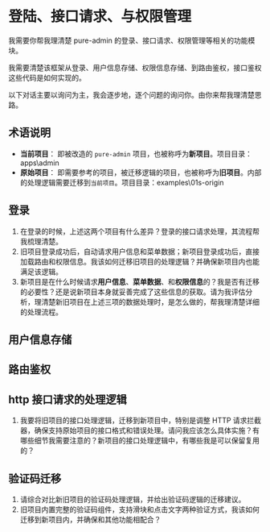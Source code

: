 # 登陆、接口请求、与权限管理

我需要你帮我理清楚 pure-admin 的登录、接口请求、权限管理等相关的功能模块。

我需要清楚该框架从登录、用户信息存储、权限信息存储、到路由鉴权，接口鉴权这些代码是如何实现的。

以下对话主要以询问为主，我会逐步地，逐个问题的询问你。由你来帮我理清楚思路。

## 术语说明

- **当前项目**： 即被改造的 `pure-admin` 项目，也被称呼为**新项目**。项目目录：apps\admin
- **原始项目**： 即需要参考的项目，被迁移逻辑的项目，也被称呼为**旧项目**。内部的处理逻辑需要迁移到`当前项目`。项目目录：examples\01s-origin

## 登录

1. 在登录的时候，上述这两个项目有什么差异？登录的接口请求处理，其流程帮我梳理清楚。
2. 旧项目登录成功后，自动请求用户信息和菜单数据；新项目登录成功后，直接加载路由和权限信息。我该如何迁移旧项目的处理逻辑？并确保新项目内也能满足该逻辑。
3. 新项目是在什么时候请求**用户信息**、**菜单数据**、和**权限信息**的？我是否有迁移的必要性？还是说新项目本身就妥善完成了这些信息的获取。请为我评估分析，理清楚新旧项目在上述三项的数据处理时，是怎么做的，帮我理清楚详细的处理流程。

## 用户信息存储

## 路由鉴权

## http 接口请求的处理逻辑

1. 我要将旧项目的接口处理逻辑，迁移到新项目中，特别是调整 HTTP 请求拦截器，确保支持原始项目的接口格式和错误处理。请问我应该怎么具体实施？有哪些细节我需要注意的？新项目的接口处理逻辑中，有哪些我是可以保留复用的？

## 验证码迁移

1. 请综合对比新旧项目的验证码处理逻辑，并给出验证码逻辑的迁移建议。
2. 旧项目内置完整的验证码组件，支持滑块和点击文字两种验证方式，我该如何迁移到新项目内，并确保和其他功能相配合？
